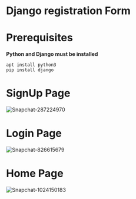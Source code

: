 # Django registration Form

# Prerequisites
**Python and Django must be installed**
```
apt install python3
pip install django
```

# SignUp Page
![Snapchat-287224970](https://user-images.githubusercontent.com/108226778/215688028-05c4c643-4f18-4512-a291-a704272d2c01.jpg)

# Login Page
![Snapchat-826615679](https://user-images.githubusercontent.com/108226778/215688091-0d0e6998-6fa2-41bc-9fbe-09e227b8eeb6.jpg)

# Home Page
![Snapchat-1024150183](https://user-images.githubusercontent.com/108226778/215688171-f6fcf6a2-6042-4d76-87d4-654e5bf21feb.jpg)
